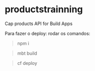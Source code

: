# productstrainning
Cap products API for Build Apps 


Para fazer o deploy:
rodar os comandos:

>npm i

>mbt build

>cf deploy <arquivomtargerado>

